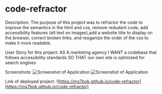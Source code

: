 # code-refractor

Description:
The purpose of this project was to refractor the code to improve the semantics in the html and css, remove redudant code, add accessibility features (alt text on images),add a website title to display on the browser, correct broken links, and reoganize the order of the css to make it more readable.  

User Story for this project:
AS A marketing agency
I WANT a codebase that follows accessibility standards
SO THAT our own site is optimized for search engines

Screenshots:
![Screenshot of Application](https://ms7bok.github.io/code-refractor/assets/screenshots/websiteScreenshot1.png)
![Screenshot of Application](https://ms7bok.github.io/code-refractor/assets/screenshots/websiteScreenshot2.png)

Link of deployed project:
![https://ms7bok.github.io/code-refractor](https://ms7bok.github.io/code-refractor)
